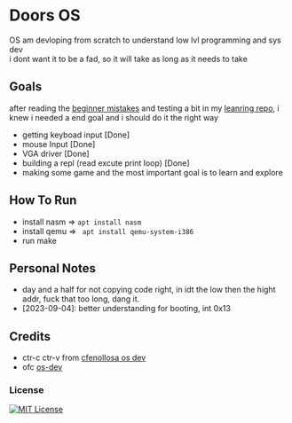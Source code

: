 # Doors OS

OS am devloping from scratch to understand low lvl programming and sys dev   
i dont want it to be a fad, so it will take as long as it needs to take

## Goals
after reading the [beginner mistakes](https://wiki.osdev.org/Beginner_Mistakes) and testing a bit in my [leanring repo](https://github.com/t-88/Code-Bongo-III/tree/main/os-dev), i knew i needed a end goal and i should do it the right way   
-   getting keyboad input [Done]
-   mouse Input [Done]
-   VGA driver [Done]
-   building a repl (read excute print loop) [Done]
-   making some game 
and the most important goal is to learn and explore     

## How To Run
-   install nasm => ```apt install nasm```
-   install qemu => ``` apt install qemu-system-i386```
-   run make


## Personal Notes
-   day and a half for not copying code right, in idt the low then the hight addr, fuck that too long, dang it.
-   \[2023-09-04]: better understanding for booting, int 0x13 


## Credits
-   ctr-c ctr-v from [cfenollosa os dev](https://github.com/cfenollosa/os-tutorial/tree/master)
-   ofc [os-dev](https://wiki.osdev.org/Expanded_Main_Page) 

### License
[![MIT License](https://img.shields.io/badge/License-MIT-green.svg)](https://choosealicense.com/licenses/mit/)